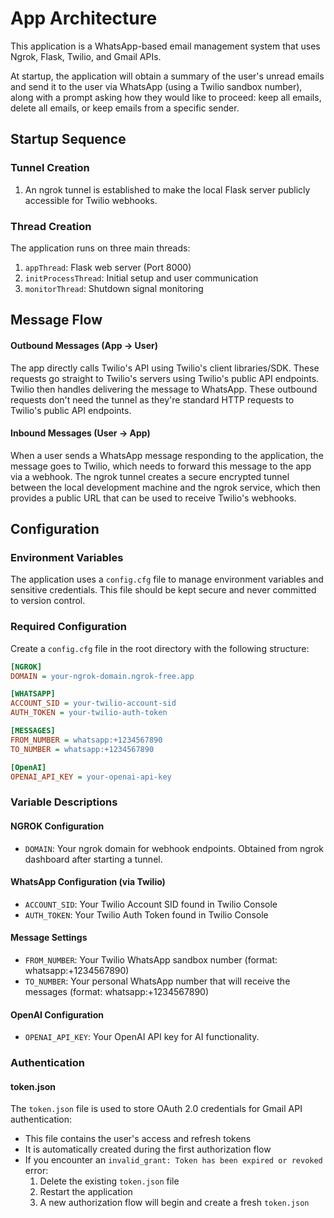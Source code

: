 # App Architecture

This application is a WhatsApp-based email management system that uses Ngrok, Flask, Twilio, and Gmail APIs. 

At startup, the application will obtain a summary of the user's unread emails and send it to the user via WhatsApp (using a Twilio sandbox number), along with a prompt asking how they would like to proceed: keep all emails, delete all emails, or keep emails from a specific sender.

## Startup Sequence
### Tunnel Creation
1. An ngrok tunnel is established to make the local Flask server publicly accessible for Twilio webhooks.

### Thread Creation
The application runs on three main threads:
1. `appThread`: Flask web server (Port 8000)
2. `initProcessThread`: Initial setup and user communication
3. `monitorThread`: Shutdown signal monitoring

## Message Flow
#### Outbound Messages (App → User)
The app directly calls Twilio's API using Twilio's client libraries/SDK. These requests go straight to Twilio's servers using Twilio's public API endpoints. Twilio then handles delivering the message to WhatsApp. These outbound requests don't need the tunnel as  they're standard HTTP requests to Twilio's public API endpoints.

#### Inbound Messages (User → App)
When a user sends a WhatsApp message responding to the application, the message goes to 
Twilio, which needs to forward this message to the app via a webhook. The ngrok tunnel creates a secure encrypted tunnel between the local development machine and the ngrok service, which then provides a public URL that can be used to receive Twilio's webhooks. 

## Configuration
### Environment Variables
The application uses a `config.cfg` file to manage environment variables and sensitive credentials. This file should be kept secure and never committed to version control.

### Required Configuration
Create a `config.cfg` file in the root directory with the following structure:

```ini
[NGROK]
DOMAIN = your-ngrok-domain.ngrok-free.app

[WHATSAPP]
ACCOUNT_SID = your-twilio-account-sid
AUTH_TOKEN = your-twilio-auth-token

[MESSAGES]
FROM_NUMBER = whatsapp:+1234567890
TO_NUMBER = whatsapp:+1234567890

[OpenAI]
OPENAI_API_KEY = your-openai-api-key
```

### Variable Descriptions
#### NGROK Configuration
- `DOMAIN`: Your ngrok domain for webhook endpoints. Obtained from ngrok dashboard after starting a tunnel.

#### WhatsApp Configuration (via Twilio)
- `ACCOUNT_SID`: Your Twilio Account SID found in Twilio Console
- `AUTH_TOKEN`: Your Twilio Auth Token found in Twilio Console

#### Message Settings
- `FROM_NUMBER`: Your Twilio WhatsApp sandbox number (format: whatsapp:+1234567890)
- `TO_NUMBER`: Your personal WhatsApp number that will receive the messages (format: whatsapp:+1234567890)

#### OpenAI Configuration
- `OPENAI_API_KEY`: Your OpenAI API key for AI functionality. 

### Authentication
#### token.json
The `token.json` file is used to store OAuth 2.0 credentials for Gmail API authentication:

- This file contains the user's access and refresh tokens
- It is automatically created during the first authorization flow
- If you encounter an `invalid_grant: Token has been expired or revoked` error:
  1. Delete the existing `token.json` file
  2. Restart the application
  3. A new authorization flow will begin and create a fresh `token.json`